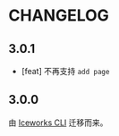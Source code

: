 # CHANGELOG

## 3.0.1

- [feat] 不再支持 `add page`

## 3.0.0

由 [Iceworks CLI](https://github.com/ice-lab/pkg-cli/tree/stable/0.x/packages/iceworks-cli) 迁移而来。
